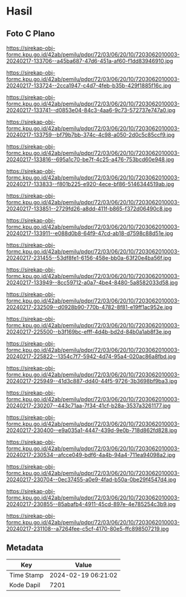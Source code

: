 # Hasil

## Foto C Plano

https://sirekap-obj-formc.kpu.go.id/42ab/pemilu/pdpr/72/03/06/20/10/7203062010003-20240217-133706--a45ba687-47d6-451a-af60-f1dd83946910.jpg

https://sirekap-obj-formc.kpu.go.id/42ab/pemilu/pdpr/72/03/06/20/10/7203062010003-20240217-133724--2cca1947-c4d7-4feb-b35b-429f1885f16c.jpg

https://sirekap-obj-formc.kpu.go.id/42ab/pemilu/pdpr/72/03/06/20/10/7203062010003-20240217-133741--d0853e04-84c3-4aa6-9c73-572737e747a0.jpg

https://sirekap-obj-formc.kpu.go.id/42ab/pemilu/pdpr/72/03/06/20/10/7203062010003-20240217-133759--bf79b7bb-374c-4c98-a050-2d0c5c85ccf9.jpg

https://sirekap-obj-formc.kpu.go.id/42ab/pemilu/pdpr/72/03/06/20/10/7203062010003-20240217-133816--695a1c70-be7f-4c25-a476-753bcd60e948.jpg

https://sirekap-obj-formc.kpu.go.id/42ab/pemilu/pdpr/72/03/06/20/10/7203062010003-20240217-133833--f801b225-e920-4ece-bf86-5146344519ab.jpg

https://sirekap-obj-formc.kpu.go.id/42ab/pemilu/pdpr/72/03/06/20/10/7203062010003-20240217-133851--2729fd26-a8dd-411f-b865-f372d06490c8.jpg

https://sirekap-obj-formc.kpu.go.id/42ab/pemilu/pdpr/72/03/06/20/10/7203062010003-20240217-133911--e088d0b8-64f9-47cd-ab18-d7598c88d51e.jpg

https://sirekap-obj-formc.kpu.go.id/42ab/pemilu/pdpr/72/03/06/20/10/7203062010003-20240217-231455--53df8fe1-6156-458e-bb0a-63f20e4ba56f.jpg

https://sirekap-obj-formc.kpu.go.id/42ab/pemilu/pdpr/72/03/06/20/10/7203062010003-20240217-133949--8cc59712-a0a7-4be4-8480-5a8582033d58.jpg

https://sirekap-obj-formc.kpu.go.id/42ab/pemilu/pdpr/72/03/06/20/10/7203062010003-20240217-232509--d0928b90-770b-4782-8f81-e19ff1ac952e.jpg

https://sirekap-obj-formc.kpu.go.id/42ab/pemilu/pdpr/72/03/06/20/10/7203062010003-20240217-225500--b3f169bc-efff-4d4b-bd2d-84b0a1ab8f3e.jpg

https://sirekap-obj-formc.kpu.go.id/42ab/pemilu/pdpr/72/03/06/20/10/7203062010003-20240217-225822--1354c7f7-5942-4d74-95a4-020ac86a8fbd.jpg

https://sirekap-obj-formc.kpu.go.id/42ab/pemilu/pdpr/72/03/06/20/10/7203062010003-20240217-225949--41d3c887-dd40-44f5-9726-3b3698bf9ba3.jpg

https://sirekap-obj-formc.kpu.go.id/42ab/pemilu/pdpr/72/03/06/20/10/7203062010003-20240217-230207--443c71aa-7f34-41cf-b28a-3537a3261177.jpg

https://sirekap-obj-formc.kpu.go.id/42ab/pemilu/pdpr/72/03/06/20/10/7203062010003-20240217-230400--e9a035a1-4447-439d-9e0b-718d862fd828.jpg

https://sirekap-obj-formc.kpu.go.id/42ab/pemilu/pdpr/72/03/06/20/10/7203062010003-20240217-230534--afcce049-bdf6-4a4b-94a4-711ea94098a2.jpg

https://sirekap-obj-formc.kpu.go.id/42ab/pemilu/pdpr/72/03/06/20/10/7203062010003-20240217-230704--0ec37455-a0e9-4fad-b50a-0be29f4547d4.jpg

https://sirekap-obj-formc.kpu.go.id/42ab/pemilu/pdpr/72/03/06/20/10/7203062010003-20240217-230855--85abafb4-4911-45cd-897e-4e785254c3b9.jpg

https://sirekap-obj-formc.kpu.go.id/42ab/pemilu/pdpr/72/03/06/20/10/7203062010003-20240217-231108--a7264fee-c5cf-4170-80e5-ffc898507219.jpg


## Metadata

| Key        | Value               |
| ---------- | ------------------- |
| Time Stamp | 2024-02-19 06:21:02 |
| Kode Dapil | 7201                |



